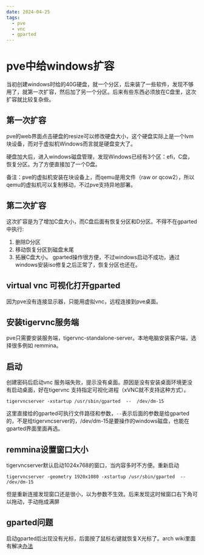 ```yaml
---
date: 2024-04-25
tags:
  - pve
  - vnc
  - gparted
---
```

# pve中给windows扩容
当初创建windows时给的40G硬盘，就一个分区，后来装了一些软件，发现不够用了，就第一次扩容，然后加了另一个分区。后来有些东西必须放在C盘里，这次扩容就比较复杂些。

## 第一次扩容
pve的web界面点击硬盘的resize可以修改硬盘大小，这个硬盘实际上是一个lvm块设备，而对于虚拟机Windows而言就是硬盘变大了。

硬盘加大后，进入windows磁盘管理，发现Windows已经有3个区：efi，C盘，恢复分区。为了方便直接加了一个D盘。

备注：pve的虚拟机安装在块设备上，而qemu是用文件（raw or qcow2），所以qemu的虚拟机可以复制移动，不过pve支持异地部署。

## 第二次扩容
这次扩容是为了增加C盘大小，而C盘后面有恢复分区和D分区。不得不在gparted 中执行:
1. 删除D分区
2. 移动恢复分区到磁盘末尾
3. 拓展C盘大小。
gparted操作很方便，不过windows启动不成功，通过windows安装iso修复之后正常了，恢复分区也还在。
## virtual vnc 可视化打开gparted
因为pve没有连接显示器，只能用虚拟vnc，远程连接到pve桌面。

## 安装tigervnc服务端
pve只需要安装服务端，tigervnc-standalone-server。本地电脑安装客户端，选择很多例如 remmina。
## 启动
创建密码后启动vnc 服务端失败，提示没有桌面。原因是没有安装桌面环境更没有启动桌面，好在tigervnc 支持指定可视化进程（xVNC就不支持这种方式）。
```
tigervncserver -xstartup /usr/sbin/gparted  --  /dev/dm-15
```

这里直接给的gparted可执行文件路径和参数，`--`表示后面的参数是给gparted的，不是给tigervncserver的，/dev/dm-15是要操作的windows磁盘，也能在gparted界面里面再选。

## remmina设置窗口大小
tigervncserver默认启动1024x768的窗口，当内容多时不方便。重新启动
```
tigervncserver -geometry 1920x1080 -xstartup /usr/sbin/gparted  --  /dev/dm-15
```

但是重新连接发现窗口还是很小，以为参数不生效。后来发现这时候窗口右下角可以拖动，手动拖成满屏

## gparted问题
启动gparted后出现没有光标，后面按了鼠标右键就恢复X光标了。arch wiki里面有解决[办法](https://wiki.archlinux.org/title/TigerVNC#:~:text=If%20no%20mouse%20cursor%20is%20visible) 